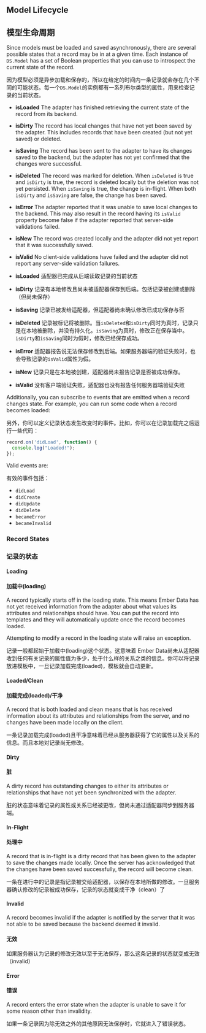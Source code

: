 ## Model Lifecycle

## 模型生命周期

Since models must be loaded and saved asynchronously, there are several
possible states that a record may be in at a given time. Each instance
of `DS.Model` has a set of Boolean properties that you can use to
introspect the current state of the record.

因为模型必须是异步加载和保存的，所以在给定的时间内一条记录就会存在几个不同的可能状态。每一个`DS.Model`的实例都有一系列布尔类型的属性，用来检查记录的当前状态。

* **isLoaded** The adapter has finished retrieving the current state of
  the record from its backend.
* **isDirty** The record has local changes that have not yet been saved
  by the adapter. This includes records that have been created (but not
  yet saved) or deleted.
* **isSaving** The record has been sent to the adapter to have its
  changes saved to the backend, but the adapter has not yet confirmed
  that the changes were successful.
* **isDeleted** The record was marked for deletion. When `isDeleted`
  is true and `isDirty` is true, the record is deleted locally
  but the deletion was not yet persisted. When `isSaving` is
  true, the change is in-flight. When both `isDirty` and
  `isSaving` are false, the change has been saved.
* **isError** The adapter reported that it was unable to save
  local changes to the backend. This may also result in the
  record having its `isValid` property become false if the
  adapter reported that server-side validations failed.
* **isNew** The record was created locally and the adapter
  did not yet report that it was successfully saved.
* **isValid** No client-side validations have failed and the
  adapter did not report any server-side validation failures.

* **isLoaded** 适配器已完成从后端读取记录的当前状态
* **isDirty** 记录有本地修改且尚未被适配器保存到后端。包括记录被创建或删除（但尚未保存）
* **isSaving** 记录已被发给适配器，但适配器尚未确认修改已成功保存与否
* **isDeleted** 记录被标记将被删除。当`isDeleted`和`isDirty`同时为真时，记录只是在本地被删除，并没有持久化。`isSaving`为真时，修改正在保存当中。`isDirty`和`isSaving`同时为假时，修改已经保存成功。
* **isError** 适配器报告说无法保存修改到后端。如果服务器端的验证失败时，也会导致记录的`isValid`属性为假。
* **isNew** 记录只是在本地被创建，适配器尚未报告记录是否被成功保存。
* **isValid** 没有客户端验证失败，适配器也没有报告任何服务器端验证失败

Additionally, you can subscribe to events that are emitted when a record
changes state. For example, you can run some code when a record becomes
loaded:

另外，你可以定义记录状态发生改变时的事件。比如，你可以在记录加载完之后运行一些代码：

```js
record.on('didLoad', function() {
  console.log("Loaded!");
});
```

Valid events are:

有效的事件包括：

* `didLoad`
* `didCreate`
* `didUpdate`
* `didDelete`
* `becameError`
* `becameInvalid`


### Record States

### 记录的状态

#### Loading

#### 加载中(loading)

A record typically starts off in the loading state. This means Ember
Data has not yet received information from the adapter about what values
its attributes and relationships should have. You can put the record
into templates and they will automatically update once the record
becomes loaded.

Attempting to modify a record in the loading state will raise an
exception.

记录一般都起始于加载中(loading)这个状态。这意味着 Ember Data尚未从适配器收到任何有关记录的属性值为多少，处于什么样的关系之类的信息。你可以将记录放进模板中，一旦记录加载完成(loaded)，模板就会自动更新。

#### Loaded/Clean

#### 加载完成(loaded)/干净

A record that is both loaded and clean means that is has received
information about its attributes and relationships from the server, and
no changes have been made locally on the client.

一条记录加载完成(loaded)且干净意味着已经从服务器获得了它的属性以及关系的信息。而且本地对记录尚无修改。

#### Dirty

#### 脏

A dirty record has outstanding changes to either its attributes or
relationships that have not yet been synchronized with the adapter.

脏的状态意味着记录的属性或关系已经被更改，但尚未通过适配器同步到服务器端。

#### In-Flight

#### 处理中

A record that is in-flight is a dirty record that has been given to the
adapter to save the changes made locally. Once the server has
acknowledged that the changes have been saved successfully, the record
will become clean.

一条在进行中的记录是指记录被交给适配器，以保存在本地所做的修改。一旦服务器确认修改的记录被成功保存，记录的状态就变成干净（clean）了

#### Invalid

A record becomes invalid if the adapter is notified by the server that
it was not able to be saved because the backend deemed it invalid.

#### 无效

如果服务器认为记录的修改无效以至于无法保存，那么这条记录的状态就变成无效（invalid）

#### Error

#### 错误

A record enters the error state when the adapter is unable to save it
for some reason other than invalidity.

如果一条记录因为除无效之外的其他原因无法保存时，它就进入了错误状态。
